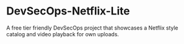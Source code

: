 # DevSecOps-Netflix-Lite
A free tier friendly DevSecOps project that showcases a Netflix style catalog and video playback for own uploads.
